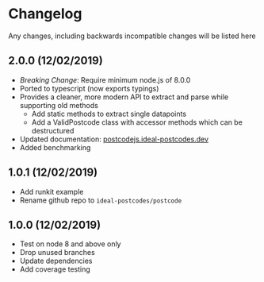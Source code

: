 # Changelog

Any changes, including backwards incompatible changes will be listed here

## 2.0.0 (12/02/2019)

- *Breaking Change*: Require minimum node.js of 8.0.0
- Ported to typescript (now exports typings)
- Provides a cleaner, more modern API to extract and parse while supporting old methods
  - Add static methods to extract single datapoints
  - Add a ValidPostcode class with accessor methods which can be destructured
- Updated documentation: [postcodejs.ideal-postcodes.dev](https://postcodejs.ideal-postcodes.dev)
- Added benchmarking

## 1.0.1 (12/02/2019)

- Add runkit example
- Rename github repo to `ideal-postcodes/postcode`

## 1.0.0 (12/02/2019)

- Test on node 8 and above only
- Drop unused branches
- Update dependencies
- Add coverage testing


